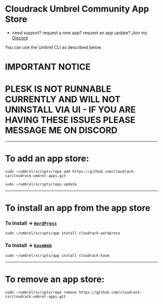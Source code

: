 # Cloudrack Umbrel Community App Store

- need support? request a new app? request an app update?
  Join my [Discord](https://discord.gg/tEz2R6JQu8)

You can use the Umbrel CLI as described below.

# IMPORTANT NOTICE 
# PLESK IS NOT RUNNABLE CURRENTLY AND WILL NOT UNINSTALL VIA UI - IF YOU ARE HAVING THESE ISSUES PLEASE MESSAGE ME ON DISCORD

---
# To add an app store:
```shell
sudo ~/umbrel/scripts/repo add https://github.com/cloudrack-ca/cloudrack-umbrel-apps.git
```
```shell
sudo ~/umbrel/scripts/repo update
```
---
# To install an app from the app store

### To Install -> [`WordPress`](https://github.com/cloudrack-ca/cloudrack-umbrel-apps/tree/master/cloudrack-wordpress)
```shell
sudo ~/umbrel/scripts/app install cloudrack-wordpress
```
### To Install -> [`KasmWeb`](https://github.com/cloudrack-ca/cloudrack-umbrel-apps/tree/master/cloudrack-kasm)
```
sudo ~/umbrel/scripts/app install cloudrack-kasm
```
---
# To remove an app store:
```shell
sudo ~/umbrel/scripts/repo remove https://github.com/cloudrack-ca/cloudrack-umbrel-apps.git
```
